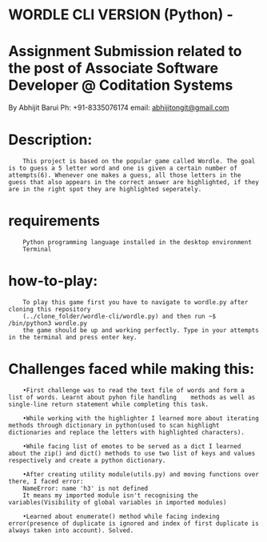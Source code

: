 # WORDLE CLI VERSION (Python) - 
# Assignment Submission related to the post of Associate Software Developer @ Coditation Systems 
By Abhijit Barui            Ph: +91-8335076174              email: abhijitongit@gmail.com

# Description:
        This project is based on the popular game called Wordle. The goal is to guess a 5 letter word and one is given a certain number of attempts(6). Whenever one makes a guess, all those letters in the guess that also appears in the correct answer are highlighted, if they are in the right spot they are highlighted seperately. 

# requirements
        Python programming language installed in the desktop environment
        Terminal

# how-to-play:
        To play this game first you have to navigate to wordle.py after cloning this repository
        (../clone_folder/wordle-cli/wordle.py) and then run ~$ /bin/python3 wordle.py
        the game should be up and working perfectly. Type in your attempts in the terminal and press enter key.

# Challenges faced while making this:
        •First challenge was to read the text file of words and form a list of words. Learnt about pyhon file handling    methods as well as single-line return statement while completing this task.

        •While working with the highlighter I learned more about iterating methods through dictionary in python(used to scan highlight dictionaries and replace the letters with highlighted characters).

        •While facing list of emotes to be served as a dict I learned about the zip() and dict() methods to use two list of keys and values respectively and create a python dictionary.

        •After creating utility module(utils.py) and moving functions over there, I faced error: 
        NameError: name 'h3' is not defined
        It means my imported module isn't recognising the variables(Visibility of global variables in imported modules)

        •Learned about enumerate() method while facing indexing error(presence of duplicate is ignored and index of first duplicate is always taken into account). Solved.